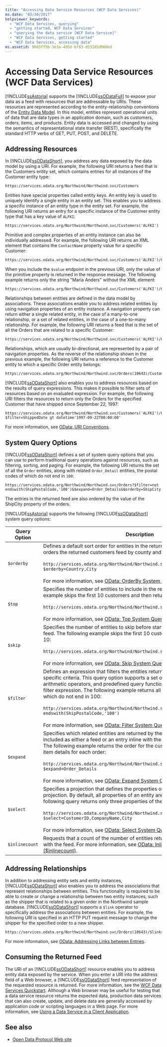 ```yaml
---
title: "Accessing Data Service Resources (WCF Data Services)"
ms.date: "03/30/2017"
helpviewer_keywords: 
  - "WCF Data Services, querying"
  - "getting started, WCF Data Services"
  - "querying the data service [WCF Data Service]"
  - "WCF Data Services, getting started"
  - "WCF Data Services, accessing data"
ms.assetid: 9665ff5b-3e3a-495d-bf83-d531d5d060ed
---
```

# Accessing Data Service Resources (WCF Data Services)
[!INCLUDE[ssAstoria](../../../../includes/ssastoria-md.md)] supports the [!INCLUDE[ssODataFull](../../../../includes/ssodatafull-md.md)] to expose your data as a feed with resources that are addressable by URIs. These resources are represented according to the entity-relationship conventions of the [Entity Data Model](../../../../docs/framework/data/adonet/entity-data-model.md). In this model, entities represent operational units of data that are data types in an application domain, such as customers, orders, items, and products. Entity data is accessed and changed by using the semantics of representational state transfer (REST), specifically the standard HTTP verbs of GET, PUT, POST, and DELETE.  
  
## Addressing Resources  
 In [!INCLUDE[ssODataShort](../../../../includes/ssodatashort-md.md)], you address any data exposed by the data model by using a URI. For example, the following URI returns a feed that is the Customers entity set, which contains entries for all instances of the Customer entity type:  
  
```http
https://services.odata.org/Northwind/Northwind.svc/Customers  
```  
  
 Entities have special properties called entity keys. An entity key is used to uniquely identify a single entity in an entity set. This enables you to address a specific instance of an entity type in the entity set. For example, the following URI returns an entry for a specific instance of the Customer entity type that has a key value of `ALFKI`:  
  
```http  
https://services.odata.org/Northwind/Northwind.svc/Customers('ALFKI')  
```  
  
 Primitive and complex properties of an entity instance can also be individually addressed. For example, the following URI returns an XML element that contains the `ContactName` property value for a specific Customer:  
  
```http  
https://services.odata.org/Northwind/Northwind.svc/Customers('ALFKI')/ContactName  
```  
  
 When you include the `$value` endpoint in the previous URI, only the value of the primitive property is returned in the response message. The following example returns only the string "Maria Anders" without the XML element:  
  
```http  
https://services.odata.org/Northwind/Northwind.svc/Customers('ALFKI')/ContactName/$value  
```  
  
 Relationships between entities are defined in the data model by associations. These associations enable you to address related entities by using navigation properties of an entity instance. A navigation property can return either a single related entity, in the case of a many-to-one relationship, or a set of related entities, in the case of a one-to-many relationship. For example, the following URI returns a feed that is the set of all the Orders that are related to a specific Customer:  
  
```http  
https://services.odata.org/Northwind/Northwind.svc/Customers('ALFKI')/Orders  
```  
  
 Relationships, which are usually bi-directional, are represented by a pair of navigation properties. As the reverse of the relationship shown in the previous example, the following URI returns a reference to the Customer entity to which a specific Order entity belongs:  
  
```http  
https://services.odata.org/Northwind/Northwind.svc/Orders(10643)/Customer  
```  
  
 [!INCLUDE[ssODataShort](../../../../includes/ssodatashort-md.md)] also enables you to address resources based on the results of query expressions. This makes it possible to filter sets of resources based on an evaluated expression. For example, the following URI filters the resources to return only the Orders for the specified Customer that have shipped since September 22, 1997:  
  
```http  
https://services.odata.org/Northwind/Northwind.svc/Customers('ALFKI')/Orders?$filter=ShippedDate gt datetime'1997-09-22T00:00:00'  
```  
  
 For more information, see [OData: URI Conventions](https://go.microsoft.com/fwlink/?LinkId=185564).  
  
## System Query Options  
 [!INCLUDE[ssODataShort](../../../../includes/ssodatashort-md.md)] defines a set of system query options that you can use to perform traditional query operations against resources, such as filtering, sorting, and paging. For example, the following URI returns the set of all the `Order` entities, along with related `Order_Detail` entities, the postal codes of which do not end in `100`:  
  
```http  
https://services.odata.org/Northwind/Northwind.svc/Orders?$filter=not endswith(ShipPostalCode,'100')&$expand=Order_Details&$orderby=ShipCity  
```  
  
 The entries in the returned feed are also ordered by the value of the ShipCity property of the orders.  
  
 [!INCLUDE[ssAstoria](../../../../includes/ssastoria-md.md)] supports the following [!INCLUDE[ssODataShort](../../../../includes/ssodatashort-md.md)] system query options:  
  
|Query Option|Description|  
|------------------|-----------------|  
|`$orderby`|Defines a default sort order for entities in the returned feed. The following query orders the returned customers feed by county and city:<br /><br /> `http://services.odata.org/Northwind/Northwind.svc/Customers?$orderby=Country,City`<br /><br /> For more information, see [OData: OrderBy System Query Option ($orderby)](https://go.microsoft.com/fwlink/?LinkId=186968).|  
|`$top`|Specifies the number of entities to include in the returned feed. The following example skips the first 10 customers and then returns the next 10:<br /><br /> `http://services.odata.org/Northwind/Northwind.svc/Customers?$skip=10&$top=10`<br /><br /> For more information, see [OData: Top System Query Option ($top)](https://go.microsoft.com/fwlink/?LinkId=186969).|  
|`$skip`|Specifies the number of entities to skip before starting to return entities in the feed. The following example skips the first 10 customers and then returns the next 10:<br /><br /> `http://services.odata.org/Northwind/Northwind.svc/Customers?$skip=10&$top=10`<br /><br /> For more information, see [OData: Skip System Query Option ($skip)](https://go.microsoft.com/fwlink/?LinkId=186971).|  
|`$filter`|Defines an expression that filters the entities returned in the feed based on specific criteria. This query option supports a set of logical comparison operators, arithmetic operators, and predefined query functions that are used to evaluate the filter expression. The following example returns all orders the postal codes of which do not end in 100:<br /><br /> `http://services.odata.org/Northwind/Northwind.svc/Orders?$filter=not endswith(ShipPostalCode,'100')`<br /><br /> For more information, see [OData: Filter System Query Option ($filter)](https://go.microsoft.com/fwlink/?LinkId=186972).|  
|`$expand`|Specifies which related entities are returned by the query. Related entities are included as either a feed or an entry inline with the entity returned by the query. The following example returns the order for the customer 'ALFKI' along with the item details for each order:<br /><br /> `http://services.odata.org/Northwind/Northwind.svc/Customers('ALFKI')/Orders?$expand=Order_Details`<br /><br /> For more information, see [OData: Expand System Query Option ($expand)](https://go.microsoft.com/fwlink/?LinkId=186973).|  
|`$select`|Specifies a projection that defines the properties of the entity are returned in the projection. By default, all properties of an entity are returned in a feed. The following query returns only three properties of the `Customer` entity:<br /><br /> `http://services.odata.org/Northwind/Northwind.svc/Customers?$select=CustomerID,CompanyName,City`<br /><br /> For more information, see [OData: Select System Query Option ($select)](https://go.microsoft.com/fwlink/?LinkID=186076).|  
|`$inlinecount`|Requests that a count of the number of entities returned in the feed be included with the feed. For more information, see [OData: Inlinecount System Query Option ($inlinecount)](https://go.microsoft.com/fwlink/?LinkId=186975).|  
  
## Addressing Relationships  
 In addition to addressing entity sets and entity instances, [!INCLUDE[ssODataShort](../../../../includes/ssodatashort-md.md)] also enables you to address the associations that represent relationships between entities. This functionality is required to be able to create or change a relationship between two entity instances, such as the shipper that is related to a given order in the Northwind sample database. [!INCLUDE[ssODataShort](../../../../includes/ssodatashort-md.md)] supports a `$link` operator to specifically address the associations between entities. For example, the following URI is specified in an HTTP PUT request message to change the shipper for the specified order to a new shipper.  
  
```http 
https://services.odata.org/Northwind/Northwind.svc/Orders(10643)/$links/Shipper  
```  
  
 For more information, see [OData: Addressing Links between Entries](https://go.microsoft.com/fwlink/?LinkId=187351).  
  
## Consuming the Returned Feed  
 The URI of an [!INCLUDE[ssODataShort](../../../../includes/ssodatashort-md.md)] resource enables you to address entity data exposed by the service. When you enter a URI into the address field of a Web browser, a [!INCLUDE[ssODataShort](../../../../includes/ssodatashort-md.md)] feed representation of the requested resource is returned. For more information, see the [WCF Data Services Quickstart](../../../../docs/framework/data/wcf/quickstart-wcf-data-services.md). Although a Web browser may be useful for testing that a data service resource returns the expected data, production data services that can also create, update, and delete data are generally accessed by application code or scripting languages in a Web page. For more information, see [Using a Data Service in a Client Application](../../../../docs/framework/data/wcf/using-a-data-service-in-a-client-application-wcf-data-services.md).  
  
## See also

- [Open Data Protocol Web site](https://go.microsoft.com/fwlink/?LinkID=182204)
